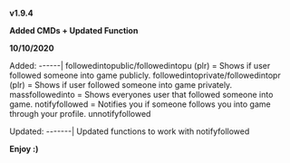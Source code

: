 **v1.9.4**

**Added CMDs + Updated Function**

**10/10/2020**

Added:
------|
followedintopublic/followedintopu (plr) = Shows if user followed someone into game publicly.
followedintoprivate/followedintopr (plr) = Shows if user followed someone into game privately.
massfollowedinto = Shows everyones user that followed someone into game.
notifyfollowed = Notifies you if someone follows you into game through your profile.
unnotifyfollowed

Updated:
-------|
Updated functions to work with notifyfollowed

**Enjoy :)**
